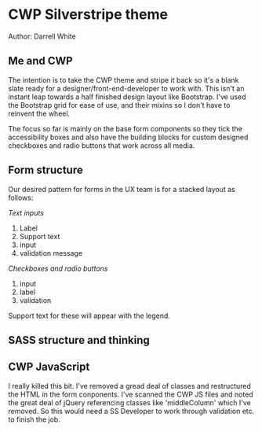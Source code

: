 # CWP Silverstripe theme

Author: Darrell White

## Me and CWP


The intention is to take the CWP theme and stripe it back so it's a blank slate ready for a designer/front-end-developer to work with. This isn't an instant leap towards a half finished design layout like Bootstrap. I've used the Bootstrap grid for ease of use, and their mixins so I don't have to reinvent the wheel.

The focus so far is mainly on the base form components so they tick the accessibility boxes and also have the building blocks for custom designed checkboxes and radio buttons that work across all media. 


## Form structure


Our desired pattern for forms in the UX team is for a stacked layout as follows:

*Text inputs*
1. Label
2. Support text 
3. input
4. validation message

*Checkboxes and radio buttons*
1. input
2. label
3. validation

Support text for these will appear with the legend.

## SASS structure and thinking



## CWP JavaScript


I really killed this bit. I've removed a gread deal of classes and restructured the HTML in the form conponents. I've scanned the CWP JS files and noted the great deal of jQuery referencing classes like 'middleColumn' which I've removed. So this would need a SS Developer to work through validation etc. to finish the job.